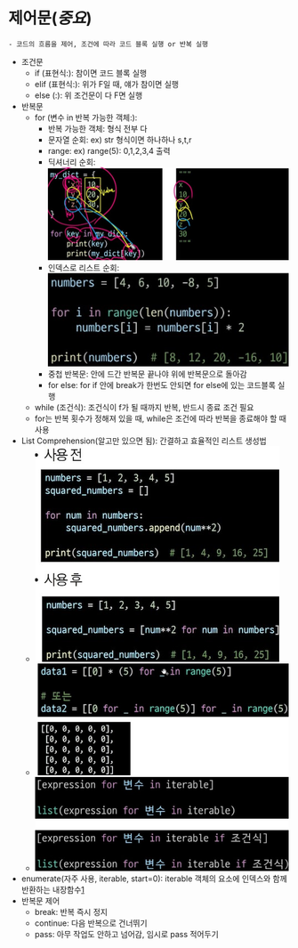 # 제어문(*중요*)
    - 코드의 흐름을 제어, 조건에 따라 코드 블록 실행 or 반복 실행
- 조건문
    - if (표현식:): 참이면 코드 블록 실행
    - elif (표현식:): 위가 F일 때, 얘가 참이면 실행
    - else (:): 위 조건문이 다 F면 실행
- 반복문
    - for (변수 in 반복 가능한 객체:): 
        - 반복 가능한 객체: 형식 전부 다
        - 문자열 순회: ex) str 형식이면 하나하나 s,t,r
        - range: ex) range(5): 0,1,2,3,4 출력
        - 딕셔너리 순회: ![](image/딕셔너리_순회.jpg)
        - 인덱스로 리스트 순회: ![](image/인덱스로_리스트순회.jpg)
        - 중첩 반복문: 안에 드간 반복문 끝나야 위에 반복문으로 돌아감
        - for else: for if 안에 break가 한번도 안되면 for else에 있는 코드블록 실행
    - while (조건식): 조건식이 f가 될 때까지 반복, 반드시 종료 조건 필요
    - for는 반복 횟수가 정해져 있을 때, while은 조건에 따라 반복을 종료해야 할 때 사용
- List Comprehension(알고만 있으면 됨): 간결하고 효율적인 리스트 생성법
    - ![](image/List_Comprehension.jpg)
    - ![](image/List_Comprehension1.jpg)
    - ![](image/ListComprehension.jpg)
- enumerate(자주 사용, iterable, start=0): iterable 객체의 요소에 인덱스와 함께 반환하는 내장함수[1](image/enumerate.jpg)
- 반복문 제어
    - break: 반복 즉시 정지
    - continue: 다음 반복으로 건너뛰기
    - pass: 아무 작업도 안하고 넘어감, 임시로 pass 적어두기
